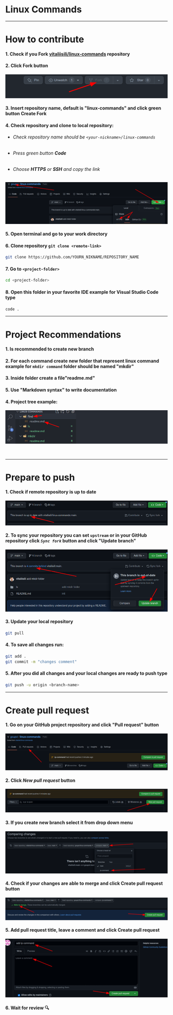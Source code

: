 # Linux Commands

* * *

# How to contribute

#### 1. Check if you Fork [vitaliisili/linux-commands](https://github.com/vitaliisili/linux-commands) repository
#### 2. Click **Fork button**
![Fork button](src/images/1.png)
#### 3. Insert repository name, default is "**linux-commands**" and click green button **Create Fork**
#### 4. Check repository and clone to local repository:
   - ###### Check repository name should be `<your-nickname>/linux-commands`
   - ###### Press green button **Code**
   - ###### Choose **HTTPS** or **SSH** and copy the link
![git repo](src/images/2.png)

#### 5. Open terminal and go to your work directory
#### 6. Clone repository `git clone <remote-link>`
   ``` bash
   git clone https://github.com/YOURN_NIKNAME/REPOSITORY_NAME
   ```
#### 7. Go to `<project-folder>`
   ```bash
   cd <project-folder>
   ```
#### 8. Open this folder in your favorite **IDE** example for **Visual Studio Code** type
   ```bash
   code .
   ```

* * *

# Project Recommendations

#### 1. Is recommended to create new branch
#### 2. For each command create new folder that represent linux command example for `mkdir command` folder should be named "**mkdir**"
#### 3. Inside folder create a file"**readme.md**"
#### 5. Use "Markdown syntax" to write documentation
#### 4. Project tree example:
![project-ree](src/images/3.png)

<br>

* * *

# Prepare to push
#### 1. Check if remote repository is up to date
 ![check-repository](src/images/4.png)
#### 2. To sync your repository you can set `upstream` **or in your GitHub repository click *`Sync fork`* button and click "Update branch"**
 ![sync-repo](src/images/5.png)
#### 3. Update your local repository
   ```bash
   git pull
   ```
#### 4. To save all changes run:
   ```bash
   git add .
   git commit -m "changes comment"
   ```
#### 5. After you did all changes and your local changes are ready to push type
   ```bash
   git push -u origin <branch-name>
   ```
* * *

# Create pull request

#### 1. Go on your GitHub project repository and click "**Pull request**" button
![pull-button](src/images/6.png)
#### 2. Click *New pull request* button
![new-pull](src/images/7.png)
#### 3. If you create new branch select it from drop down menu
![branch](src/images/8.png)
#### 4. Check if your changes are able to merge and click **Create pull request** button
![able-to-merge](src/images/9.png)
#### 5. Add pull request title, leave a comment and click **Create pull request**
![pull](src/images/10.png)
#### 6. Wait for review :mag:

